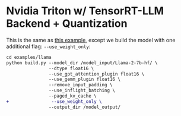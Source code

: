 # Nvidia Triton w/ TensorRT-LLM Backend + Quantization

This is the same as [this example](../triton-tensorRT/), except we build the model with one additional flag: `--use_weight_only`:

```diff
cd examples/llama
python build.py --model_dir /model_input/Llama-2-7b-hf/ \
                --dtype float16 \
                --use_gpt_attention_plugin float16 \
                --use_gemm_plugin float16 \
                --remove_input_padding \
                --use_inflight_batching \
                --paged_kv_cache \
+                --use_weight_only \
                --output_dir /model_output/
```





